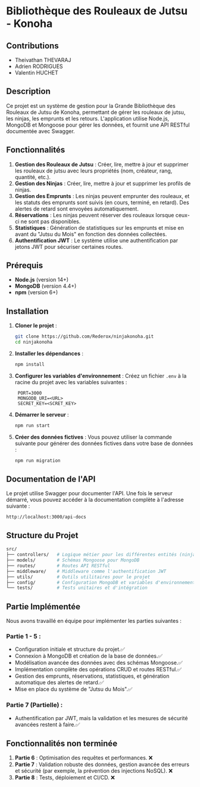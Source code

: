 
# Bibliothèque des Rouleaux de Jutsu - Konoha

## Contributions

- Theivathan THEVARAJ
- Adrien RODRIGUES
- Valentin HUCHET 

## Description

Ce projet est un système de gestion pour la Grande Bibliothèque des Rouleaux de Jutsu de Konoha, permettant de gérer les rouleaux de jutsu, les ninjas, les emprunts et les retours. L'application utilise Node.js, MongoDB et Mongoose pour gérer les données, et fournit une API RESTful documentée avec Swagger.

## Fonctionnalités

1. **Gestion des Rouleaux de Jutsu** : Créer, lire, mettre à jour et supprimer les rouleaux de jutsu avec leurs propriétés (nom, créateur, rang, quantité, etc.).
2. **Gestion des Ninjas** : Créer, lire, mettre à jour et supprimer les profils de ninjas.
3. **Gestion des Emprunts** : Les ninjas peuvent emprunter des rouleaux, et les statuts des emprunts sont suivis (en cours, terminé, en retard). Des alertes de retard sont envoyées automatiquement.
4. **Réservations** : Les ninjas peuvent réserver des rouleaux lorsque ceux-ci ne sont pas disponibles.
5. **Statistiques** : Génération de statistiques sur les emprunts et mise en avant du "Jutsu du Mois" en fonction des données collectées.
6. **Authentification JWT** : Le système utilise une authentification par jetons JWT pour sécuriser certaines routes.

## Prérequis

- **Node.js** (version 14+)
- **MongoDB** (version 4.4+)
- **npm** (version 6+)

## Installation

1. **Cloner le projet** :
   ```bash
   git clone https://github.com/Rederox/ninjakonoha.git
   cd ninjakonoha
   ```

2. **Installer les dépendances** :
   ```bash
   npm install
   ```

3. **Configurer les variables d'environnement** :
   Créez un fichier `.env` à la racine du projet avec les variables suivantes :
   ```env
    PORT=3000
    MONGODB_URI=<URL>
    SECRET_KEY=<SCRET_KEY>
   ```

4. **Démarrer le serveur** :
   ```bash
   npm run start
   ```

5. **Créer des données fictives** :
   Vous pouvez utiliser la commande suivante pour générer des données fictives dans votre base de données :
   ```bash
   npm run migration
   ```

## Documentation de l'API

Le projet utilise Swagger pour documenter l'API. Une fois le serveur démarré, vous pouvez accéder à la documentation complète à l'adresse suivante :
```
http://localhost:3000/api-docs
```

## Structure du Projet

```bash
src/
├── controllers/   # Logique métier pour les différentes entités (ninja, jutsuScroll, emprunt)
├── models/        # Schémas Mongoose pour MongoDB
├── routes/        # Routes API RESTful
├── middleware/    # Middleware comme l'authentification JWT
├── utils/         # Outils utilitaires pour le projet
├── config/        # Configuration MongoDB et variables d'environnement
└── tests/         # Tests unitaires et d'intégration
```

## Partie Implémentée

Nous avons travaillé en équipe pour implémenter les parties suivantes :

### Partie 1 - 5 :
- Configuration initiale et structure du projet.✅
- Connexion à MongoDB et création de la base de données.✅
- Modélisation avancée des données avec des schémas Mongoose.✅
- Implémentation complète des opérations CRUD et routes RESTful.✅
- Gestion des emprunts, réservations, statistiques, et génération automatique des alertes de retard.✅
- Mise en place du système de "Jutsu du Mois".✅

### Partie 7 (Partielle) :
- Authentification par JWT, mais la validation et les mesures de sécurité avancées restent à faire.✅

## Fonctionnalités non terminée

1. **Partie 6** : Optimisation des requêtes et performances. ❌
2. **Partie 7** : Validation robuste des données, gestion avancée des erreurs et sécurité (par exemple, la prévention des injections NoSQL). ❌
3. **Partie 8** : Tests, déploiement et CI/CD. ❌

